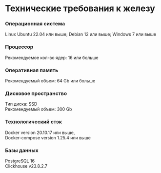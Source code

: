 # Технические требования к железу

### Операционная система

Linux Ubuntu 22.04 или выше; Debian 12 или выше; Windows 7 или выше

### Процессор

Рекомендуемое кол-во ядер: 16 или больше

### Оперативная память

Рекомендуемый объем: 64 Gb или больше

### Дисковое пространство

Тип диска: SSD  
Рекомендуемый объем: 300 Gb

### Технологический стэк

Docker version 20.10.17 или выше,   
Docker-compose version 1.25.4 или выше

### Базы данных

PostgreSQL 16  
Clickhouse v23.8.2.7